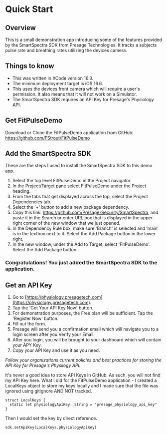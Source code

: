 #  Quick Start

## Overview

This is a small demonstration app introducing some of the features provided by the SmartSpectra SDK from Presage Technologies. It tracks a subjects pulse rate and breathing rates utilizing the devices camera.

## Things to know

- This was written in XCode version 16.3.
- The minimum deployment target is iOS 16.6.
- This uses the devices front camera which will require a user's permission. It also means that it will not work on a Simulator.
- The SmartSpectra SDK requires an API Key for Presage's Physiology API.

## Get FitPulseDemo

Download or Clone the FitPulseDemo application from GitHub: https://github.com/FStrout/FitPulseDemo

## Add the SmartSpectra SDK

These are the steps I used to install the SmartSpectra SDK to this demo app.
  1. Select the top level FitPulseDemo in the Project navigator.
  2. In the Project/Target pane select FitPulseDemo under the Project heading.
  3. From the tabs that get displayed across the top, select the Project Dependencies tab.
  4. Select the '+' button to add a new package dependency.
  5. Copy this link: https://github.com/Presage-Security/SmartSpectra, and paste it in the Search or enter URL box that is displayed in the upper right corner of the new window that we just opened.
  6. In the Dependency Rule box, make sure 'Branch' is selected and ‘main’ is in the textbox next to it. Select the Add Package button in the lower right.
  7. In the new window, under the Add to Target, select 'FitPulseDemo'. Select the Add Package button.

### Congratulations! You just added the SmartSpectra SDK to the application.

## Get an API Key

  1. Go to [https://physiology.presagetech.com](https://physiology.presagetech.com).
  2. Tap the 'Get Your API Key Now' button.
  3. For demonstration purposes, the Free plan will be sufficient. Tap the 'Register Now' button.
  4. Fill out the form.
  5. Presage will send you a confirmation email which will navigate you to a login screen after you Verify your Email.
  6. After you login, you will be brought to your dashboard which will contain your APY Key.
  7. Copy your API Key and use it as you need.

_Follow your organizations current policies and best practices for storing the API Key for Presage's Physilogy API._

It's never a good idea to store API Keys in GitHub. As such, you will not find my API Key here. What I did for the FitPulseDemo application - I created a LocalKeys object to store my keys locally and I made sure that the file was ignored using gitignore AND NOT tracked.

```
struct LocalKeys {
  static let physiologyApiKey: String = "presage_physiology_api_key"
}
```

Then I would set the key by direct reference.
```
sdk.setApiKey(LocalKeys.physiologyApiKey)
```
